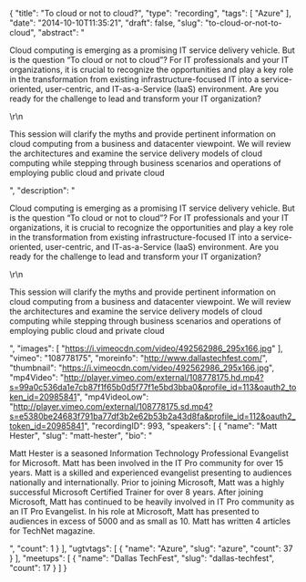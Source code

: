 {
  "title": "To cloud or not to cloud?",
  "type": "recording",
  "tags": [
    "Azure"
  ],
  "date": "2014-10-10T11:35:21",
  "draft": false,
  "slug": "to-cloud-or-not-to-cloud",
  "abstract": "<p>Cloud computing is emerging as a promising IT service delivery vehicle. But is the question “To cloud or not to cloud”? For IT professionals and your IT organizations, it is crucial to recognize the opportunities and play a key role in the transformation from existing infrastructure-focused IT into a service-oriented, user-centric, and IT-as-a-Service (IaaS) environment. Are you ready for the challenge to lead and transform your IT organization?</p>\r\n<p>This session will clarify the myths and provide pertinent information on cloud computing from a business and datacenter viewpoint. We will review the architectures and examine the service delivery models of cloud computing while stepping through business scenarios and operations of employing public cloud and private cloud</p>",
  "description": "<p>Cloud computing is emerging as a promising IT service delivery vehicle. But is the question “To cloud or not to cloud”? For IT professionals and your IT organizations, it is crucial to recognize the opportunities and play a key role in the transformation from existing infrastructure-focused IT into a service-oriented, user-centric, and IT-as-a-Service (IaaS) environment. Are you ready for the challenge to lead and transform your IT organization?</p>\r\n<p>This session will clarify the myths and provide pertinent information on cloud computing from a business and datacenter viewpoint. We will review the architectures and examine the service delivery models of cloud computing while stepping through business scenarios and operations of employing public cloud and private cloud</p>",
  "images": [
    "https://i.vimeocdn.com/video/492562986_295x166.jpg"
  ],
  "vimeo": "108778175",
  "moreinfo": "http://www.dallastechfest.com/",
  "thumbnail": "https://i.vimeocdn.com/video/492562986_295x166.jpg",
  "mp4Video": "http://player.vimeo.com/external/108778175.hd.mp4?s=99a0c536da1e7cb87f1f65b0d5f77f1e5bd3bba0&profile_id=113&oauth2_token_id=20985841",
  "mp4VideoLow": "http://player.vimeo.com/external/108778175.sd.mp4?s=e5380be24683f791ba77df3b2e62b53b2a43d8fa&profile_id=112&oauth2_token_id=20985841",
  "recordingID": 993,
  "speakers": [
    {
      "name": "Matt Hester",
      "slug": "matt-hester",
      "bio": "<p>Matt Hester is a seasoned Information Technology Professional Evangelist for Microsoft. Matt has been involved in the IT Pro community for over 15 years. Matt is a skilled and experienced evangelist presenting to audiences nationally and internationally. Prior to joining Microsoft, Matt was a highly successful Microsoft Certified Trainer for over 8 years. After joining Microsoft, Matt has continued to be heavily involved in IT Pro community as an IT Pro Evangelist. In his role at Microsoft, Matt has presented to audiences in excess of 5000 and as small as 10. Matt has written 4 articles for TechNet magazine.</p>",
      "count": 1
    }
  ],
  "ugtvtags": [
    {
      "name": "Azure",
      "slug": "azure",
      "count": 37
    }
  ],
  "meetups": [
    {
      "name": "Dallas TechFest",
      "slug": "dallas-techfest",
      "count": 17
    }
  ]
}